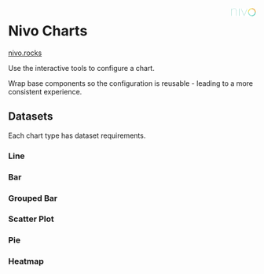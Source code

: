 <img width=50 src="https://raw.githubusercontent.com/plouc/nivo/master/nivo.png" align=right style="margin-top: 10px" />

# Nivo Charts

[nivo.rocks](https://nivo.rocks/components/)

Use the interactive tools to configure a chart.

Wrap base components so the configuration is reusable - leading to a more consistent experience.

## Datasets

Each chart type has dataset requirements.

### Line

### Bar

### Grouped Bar

### Scatter Plot

### Pie

### Heatmap
